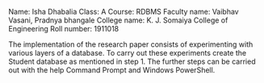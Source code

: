 Name: Isha Dhabalia
Class: A
Course: RDBMS
Faculty name: Vaibhav Vasani, Pradnya bhangale
College name: K. J. Somaiya College of Engineering
Roll number: 1911018


The implementation of the research paper consists of experimenting with various layers of a database. 
To carry out these experiments create the Student database as mentioned in step 1. 
The further steps can be carried out with the help Command Prompt and Windows PowerShell.
